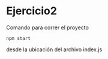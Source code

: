 # Ejercicio2
Comando para correr el proyecto
```
npm start
```
desde la ubicación del archivo index.js
